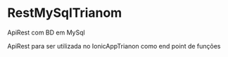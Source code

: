 # RestMySqlTrianom
ApiRest com BD em MySql

ApiRest para ser utilizada no IonicAppTrianon como end point de funções
